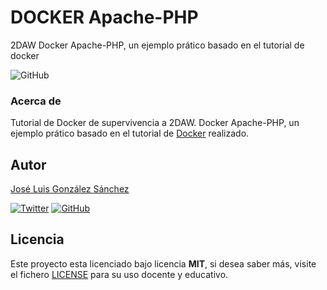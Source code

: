 # DOCKER Apache-PHP

2DAW Docker Apache-PHP, un ejemplo prático basado en el tutorial de docker

![GitHub](https://img.shields.io/github/last-commit/joseluisgs/docker-apache-php)

### Acerca de

Tutorial de Docker de supervivencia a 2DAW. Docker Apache-PHP, un ejemplo prático basado en el tutorial de [Docker](https://github.com/joseluisgs/docker-tutorial) realizado.

## Autor

[José Luis González Sánchez](https://twitter.com/joseluisgonsan)

[![Twitter](https://img.shields.io/twitter/follow/joseluisgonsan?style=social)](https://twitter.com/joseluisgonsan) [![GitHub](https://img.shields.io/github/followers/joseluisgs?style=social)](https://github.com/joseluisgs)

## Licencia

Este proyecto esta licenciado bajo licencia **MIT**, si desea saber más, visite el fichero [LICENSE](https://github.com/joseluisgs/docker-apache-php/blob/master/LISENCE) para su uso docente y educativo.
